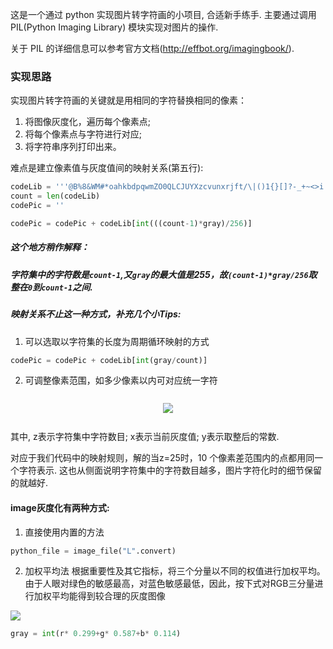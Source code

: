 这是一个通过 python 实现图片转字符画的小项目, 合适新手练手. 主要通过调用 PIL(Python Imaging Library) 模块实现对图片的操作. 

关于 PIL 的详细信息可以参考官方文档(http://effbot.org/imagingbook/).

### 实现思路

实现图片转字符画的关键就是用相同的字符替换相同的像素：
1. 将图像灰度化，遍历每个像素点;
3. 将每个像素点与字符进行对应;
2. 将字符串序列打印出来。

难点是建立像素值与灰度值间的映射关系(第五行):

```python
codeLib = '''@B%8&WM#*oahkbdpqwmZO0QLCJUYXzcvunxrjft/\|()1{}[]?-_+~<>i!lI;:,"^`'. '''#生成字符画所需的字符集
count = len(codeLib)
codePic = ''

codePic = codePic + codeLib[int(((count-1)*gray)/256)]
```
##### 这个地方稍作解释：

##### 字符集中的字符数是`count-1`,又`gray`的最大值是255，故`(count-1)*gray/256`取整在`0`到`count-1`之间.

##### 映射关系不止这一种方式，补充几个小Tips:
1. 可以选取以字符集的长度为周期循环映射的方式

```python
codePic = codePic + codeLib[int(gray/count)]
```

2. 可调整像素范围，如多少像素以内可对应统一字符

<div class="output_wrapper" id="output_wrapper_id" style="font-size: 16px; color: rgb(86, 86, 86); line-height: 1.6; word-spacing: 0px; letter-spacing: 0px; font-family: 'Helvetica Neue', Helvetica, 'Hiragino Sans GB', 'Microsoft YaHei', Arial, sans-serif;"><p style="font-size: inherit; color: inherit; line-height: inherit; padding: 0px; margin: 1.5em 0px;"><span class="katex-display" style="display: block; text-align: center; color: inherit; line-height: inherit; margin: 0px; padding: 0px; font-size: 1.22em;"><span class="katex" style="font: 1.21em/1.2 KaTeX_Main, 'Times New Roman', serif; text-indent: 0px; text-rendering: auto; font-size: inherit; color: inherit; line-height: inherit; margin: 0px; white-space: nowrap; display: inline-block; text-align: center; padding: 3px;"><img src="http://po4tl1gtx.bkt.clouddn.com/FgHbXIQs5m5LU-5xlWeg6I_G8gUk" style="font-size: inherit; color: inherit; line-height: inherit; padding: 0px; margin: 0px auto; max-width: 100%; display: inline-block; vertical-align: middle;"></span></span></p></div>

其中, z表示字符集中字符数目; x表示当前灰度值; y表示取整后的常数. 

对应于我们代码中的映射规则，解的当z=25时，10 个像素差范围内的点都用同一个字符表示. 这也从侧面说明字符集中的字符数目越多，图片字符化时的细节保留的就越好.


#### image灰度化有两种方式:
1. 直接使用内置的方法

```python
python_file = image_file("L".convert)
```

2. 加权平均法
根据重要性及其它指标，将三个分量以不同的权值进行加权平均。
由于人眼对绿色的敏感最高，对蓝色敏感最低，因此，按下式对RGB三分量进行加权平均能得到较合理的灰度图像

![](http://po4tl1gtx.bkt.clouddn.com/FlORf9bfqvbZ-_62T7rPGPRue2jE)

```python
gray = int(r* 0.299+g* 0.587+b* 0.114)
```
